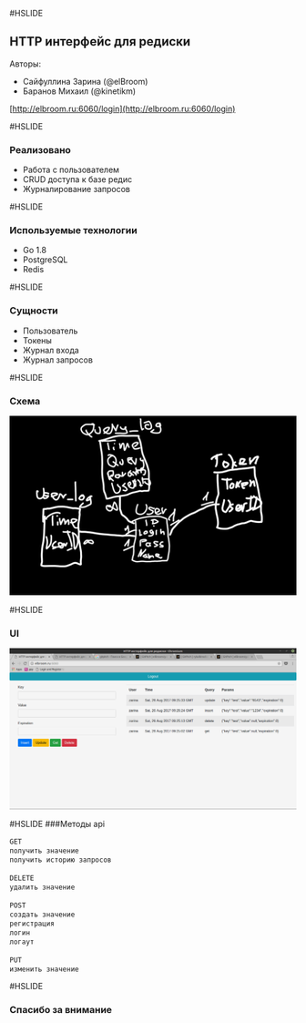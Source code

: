 #HSLIDE
## HTTP интерфейс для редиски

Авторы:
  * Сайфуллина Зарина (@elBroom)
  * Баранов Михаил (@kinetikm)

[http://elbroom.ru:6060/login](http://elbroom.ru:6060/login)

#HSLIDE
### Реализовано
  * Работа с пользователем
  * CRUD доступа к базе редис
  * Журналирование запросов

#HSLIDE
### Используемые технологии
- Go 1.8
- PostgreSQL
- Redis

#HSLIDE
### Сущности
  * Пользователь
  * Токены
  * Журнал входа
  * Журнал запросов
  
#HSLIDE
### Схема
<img src="presentation/assets/img/schema.jpg" alt="schema"/>

#HSLIDE
### UI
<img src="presentation/assets/img/ui.png" alt="ui"/>

#HSLIDE
###Методы api
```
GET
получить значение
получить историю запросов

DELETE
удалить значение

POST
создать значение
регистрация
логин
логаут

PUT
изменить значение

```

#HSLIDE
### Спасибо за внимание